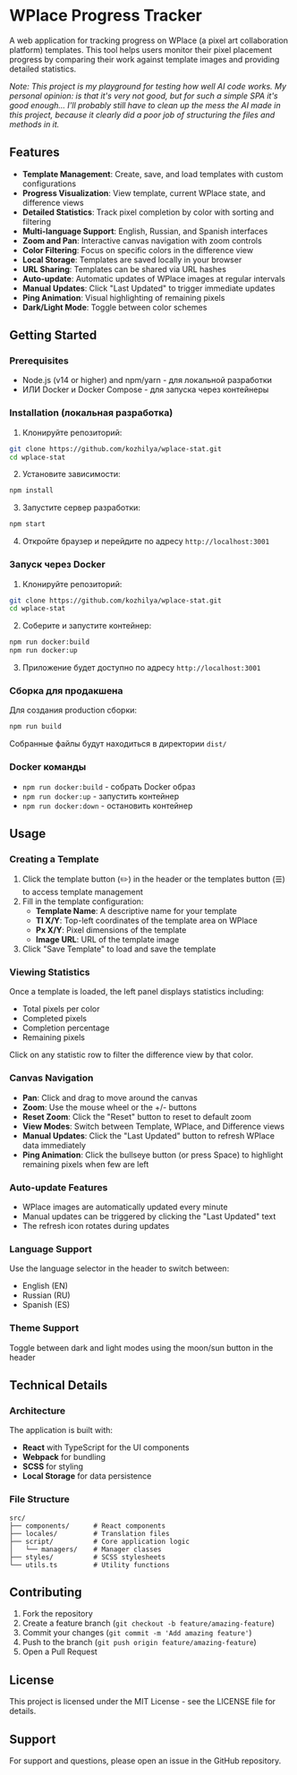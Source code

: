 # WPlace Progress Tracker

A web application for tracking progress on WPlace (a pixel art collaboration platform) templates. This tool helps users monitor their pixel placement progress by comparing their work against template images and providing detailed statistics.

*Note: This project is my playground for testing how well AI code works. My personal opinion: is that it's very not good, but for such a simple SPA it's good enough... I'll probably still have to clean up the mess the AI ​​made in this project, because it clearly did a poor job of structuring the files and methods in it.*

## Features

- **Template Management**: Create, save, and load templates with custom configurations
- **Progress Visualization**: View template, current WPlace state, and difference views
- **Detailed Statistics**: Track pixel completion by color with sorting and filtering
- **Multi-language Support**: English, Russian, and Spanish interfaces
- **Zoom and Pan**: Interactive canvas navigation with zoom controls
- **Color Filtering**: Focus on specific colors in the difference view
- **Local Storage**: Templates are saved locally in your browser
- **URL Sharing**: Templates can be shared via URL hashes
- **Auto-update**: Automatic updates of WPlace images at regular intervals
- **Manual Updates**: Click "Last Updated" to trigger immediate updates
- **Ping Animation**: Visual highlighting of remaining pixels
- **Dark/Light Mode**: Toggle between color schemes

## Getting Started

### Prerequisites

- Node.js (v14 or higher) and npm/yarn - для локальной разработки
- ИЛИ Docker и Docker Compose - для запуска через контейнеры

### Installation (локальная разработка)

1. Клонируйте репозиторий:
```bash
git clone https://github.com/kozhilya/wplace-stat.git
cd wplace-stat
```

2. Установите зависимости:
```bash
npm install
```

3. Запустите сервер разработки:
```bash
npm start
```

4. Откройте браузер и перейдите по адресу `http://localhost:3001`

### Запуск через Docker

1. Клонируйте репозиторий:
```bash
git clone https://github.com/kozhilya/wplace-stat.git
cd wplace-stat
```

2. Соберите и запустите контейнер:
```bash
npm run docker:build
npm run docker:up
```

3. Приложение будет доступно по адресу `http://localhost:3001`

### Сборка для продакшена

Для создания production сборки:

```bash
npm run build
```

Собранные файлы будут находиться в директории `dist/`

### Docker команды

- `npm run docker:build` - собрать Docker образ
- `npm run docker:up` - запустить контейнер
- `npm run docker:down` - остановить контейнер

## Usage

### Creating a Template

1. Click the template button (✏️) in the header or the templates button (☰) to access template management
2. Fill in the template configuration:
   - **Template Name**: A descriptive name for your template
   - **Tl X/Y**: Top-left coordinates of the template area on WPlace
   - **Px X/Y**: Pixel dimensions of the template
   - **Image URL**: URL of the template image
3. Click "Save Template" to load and save the template

### Viewing Statistics

Once a template is loaded, the left panel displays statistics including:
- Total pixels per color
- Completed pixels
- Completion percentage
- Remaining pixels

Click on any statistic row to filter the difference view by that color.

### Canvas Navigation

- **Pan**: Click and drag to move around the canvas
- **Zoom**: Use the mouse wheel or the +/- buttons
- **Reset Zoom**: Click the "Reset" button to reset to default zoom
- **View Modes**: Switch between Template, WPlace, and Difference views
- **Manual Updates**: Click the "Last Updated" button to refresh WPlace data immediately
- **Ping Animation**: Click the bullseye button (or press Space) to highlight remaining pixels when few are left

### Auto-update Features

- WPlace images are automatically updated every minute
- Manual updates can be triggered by clicking the "Last Updated" text
- The refresh icon rotates during updates

### Language Support

Use the language selector in the header to switch between:
- English (EN)
- Russian (RU)
- Spanish (ES)

### Theme Support

Toggle between dark and light modes using the moon/sun button in the header

## Technical Details

### Architecture

The application is built with:
- **React** with TypeScript for the UI components
- **Webpack** for bundling
- **SCSS** for styling
- **Local Storage** for data persistence

### File Structure

```
src/
├── components/      # React components
├── locales/         # Translation files
├── script/          # Core application logic
│   └── managers/    # Manager classes
├── styles/          # SCSS stylesheets
└── utils.ts         # Utility functions
```

## Contributing

1. Fork the repository
2. Create a feature branch (`git checkout -b feature/amazing-feature`)
3. Commit your changes (`git commit -m 'Add amazing feature'`)
4. Push to the branch (`git push origin feature/amazing-feature`)
5. Open a Pull Request

## License

This project is licensed under the MIT License - see the LICENSE file for details.

## Support

For support and questions, please open an issue in the GitHub repository.


